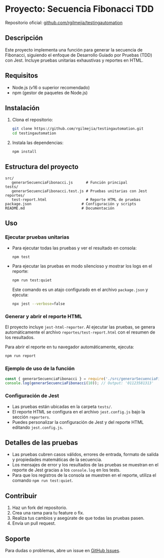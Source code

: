 # Proyecto: Secuencia Fibonacci TDD

Repositorio oficial: [github.com/rgilmejia/testingautomation](https://github.com/rgilmejia/testingautomation)

## Descripción

Este proyecto implementa una función para generar la secuencia de Fibonacci, siguiendo el enfoque de Desarrollo Guiado por Pruebas (TDD) con Jest. Incluye pruebas unitarias exhaustivas y reportes en HTML.

## Requisitos

- Node.js (v16 o superior recomendado)
- npm (gestor de paquetes de Node.js)

## Instalación

1. Clona el repositorio:
    ```sh
    git clone https://github.com/rgilmejia/testingautomation.git
    cd testingautomation
    ```

2. Instala las dependencias:
    ```sh
    npm install
    ```

## Estructura del proyecto

```
src/
   generarSecuenciaFibonacci.js      # Función principal
tests/
   generarSecuenciaFibonacci.test.js # Pruebas unitarias con Jest
reportes/
   test-report.html                  # Reporte HTML de pruebas
package.json                       # Configuración y scripts
README.md                          # Documentación
```

## Uso

### Ejecutar pruebas unitarias

- Para ejecutar todas las pruebas y ver el resultado en consola:
   ```sh
   npm test
   ```
- Para ejecutar las pruebas en modo silencioso y mostrar los logs en el reporte:
   ```sh
   npm run test:quiet
   ```
   Este comando es un atajo configurado en el archivo `package.json` y ejecuta:
   ```sh
   npx jest --verbose=false
   ```


### Generar y abrir el reporte HTML

El proyecto incluye `jest-html-reporter`. Al ejecutar las pruebas, se genera automáticamente el archivo `reportes/test-report.html` con el resumen de los resultados.

Para abrir el reporte en tu navegador automáticamente, ejecuta:

```sh
npm run report
```


### Ejemplo de uso de la función

```js
const { generarSecuenciaFibonacci } = require('./src/generarSecuenciaFibonacci');
console.log(generarSecuenciaFibonacci(10)); // Output: '01123581313'
```


### Configuración de Jest

- Las pruebas están ubicadas en la carpeta `tests/`.
- El reporte HTML se configura en el archivo `jest.config.js` bajo la sección `reporters`.
- Puedes personalizar la configuración de Jest y del reporte HTML editando `jest.config.js`.

## Detalles de las pruebas

- Las pruebas cubren casos válidos, errores de entrada, formato de salida y propiedades matemáticas de la secuencia.
- Los mensajes de error y los resultados de las pruebas se muestran en el reporte de Jest gracias a los `console.log` en los tests.
- Para que los registros de la consola se muestren en el reporte, utiliza el comando `npm run test:quiet`.

## Contribuir

1. Haz un fork del repositorio.
2. Crea una rama para tu feature o fix.
3. Realiza tus cambios y asegúrate de que todas las pruebas pasen.
4. Envía un pull request.

## Soporte

Para dudas o problemas, abre un issue en [GitHub Issues](https://github.com/rgilmejia/testingautomation/issues).